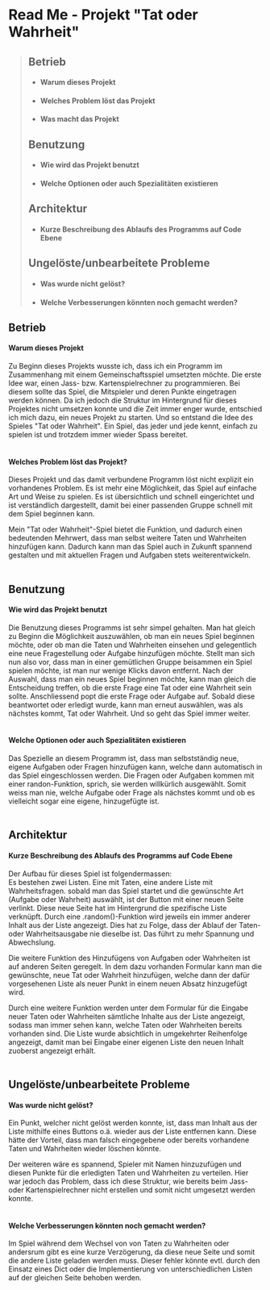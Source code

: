 # Read Me - Projekt "Tat oder Wahrheit"

>## Betrieb
>* #### Warum dieses Projekt 
>* #### Welches Problem löst das Projekt 
>* #### Was macht das Projekt
>## Benutzung
>* #### Wie wird das Projekt benutzt
>* #### Welche Optionen oder auch Spezialitäten existieren
>## Architektur
>* #### Kurze Beschreibung des Ablaufs des Programms auf Code Ebene
>## Ungelöste/unbearbeitete Probleme
>* #### Was wurde nicht gelöst?
>* #### Welche Verbesserungen könnten noch gemacht werden?


## Betrieb
#### Warum dieses Projekt
Zu Beginn dieses Projekts wusste ich, dass ich ein Programm im Zusammenhang
mit einem Gemeinschaftsspiel umsetzten möchte. Die erste Idee war,
einen Jass- bzw. Kartenspielrechner zu programmieren. Bei diesem sollte 
das Spiel, die Mitspieler und deren Punkte eingetragen werden können. Da
ich jedoch die Struktur im Hintergrund für dieses Projektes nicht umsetzen konnte
und die Zeit immer enger wurde, entschied ich mich dazu, ein neues 
Projekt zu starten. Und so entstand die Idee des Spieles 
"Tat oder Wahrheit". Ein Spiel, das jeder und jede kennt, einfach zu 
spielen ist und trotzdem immer wieder Spass bereitet.
<br>
<br>


#### Welches Problem löst das Projekt?
Dieses Projekt und das damit verbundene Programm löst nicht explizit
ein vorhandenes Problem. Es ist mehr eine Möglichkeit, das Spiel auf
einfache Art und Weise zu spielen. Es ist übersichtlich und schnell
eingerichtet und ist verständlich dargestellt, damit bei einer passenden
Gruppe schnell mit dem Spiel beginnen kann.

Mein "Tat oder Wahrheit"-Spiel bietet die Funktion, und dadurch 
einen bedeutenden Mehrwert, dass man selbst weitere Taten und
Wahrheiten hinzufügen kann. Dadurch kann man das Spiel auch in Zukunft
spannend gestalten und mit  aktuellen Fragen und Aufgaben 
stets weiterentwickeln.
<br>
<br>


## Benutzung
#### Wie wird das Projekt benutzt
Die Benutzung dieses Programms ist sehr simpel gehalten. Man hat gleich
zu Beginn die Möglichkeit auszuwählen, ob man ein neues Spiel beginnen
möchte, oder ob man die Taten und Wahrheiten einsehen und gelegentlich
eine neue Fragestellung oder Aufgabe hinzufügen möchte. Stellt man sich
nun also vor, dass man in einer gemütlichen Gruppe beisammen ein Spiel
spielen möchte, ist man nur wenige Klicks davon entfernt. Nach der Auswahl,
dass man ein neues Spiel beginnen möchte, kann man gleich die Entscheidung
treffen, ob die erste Frage eine Tat oder eine Wahrheit sein sollte.
Anschliessend popt die erste Frage oder Aufgabe auf. Sobald diese beantwortet
oder erledigt wurde, kann man erneut auswählen, was als nächstes kommt, Tat oder
Wahrheit. Und so geht das Spiel immer weiter. 
<br>
<br>

#### Welche Optionen oder auch Spezialitäten existieren
Das Spezielle an diesem Programm ist, dass man selbstständig neue, eigene
Aufgaben oder Fragen hinzufügen kann, welche dann automatisch in das
Spiel eingeschlossen werden. Die Fragen oder Aufgaben kommen mit einer
randon-Funktion, sprich, sie werden willkürlich ausgewählt. Somit weiss
man nie, welche Aufgabe oder Frage als nächstes kommt und ob es vielleicht
sogar eine eigene, hinzugefügte ist. 
<br>
<br>


## Architektur
#### Kurze Beschreibung des Ablaufs des Programms auf Code Ebene
Der Aufbau für dieses Spiel ist folgendermassen:<br>
Es bestehen zwei Listen. Eine mit Taten, eine andere Liste mit Wahrheitsfragen.
sobald man das Spiel startet und die gewünschte Art (Aufgabe oder Wahrheit) auswählt, ist
der Button mit einer neuen Seite verlinkt. Diese neue Seite hat im Hintergrund
die spezifische Liste verknüpft. Durch eine .random()-Funktion wird jeweils ein immer
anderer Inhalt aus der Liste angezeigt. Dies hat zu Folge, dass der Ablauf der
Taten- oder Wahrheitsausgabe nie dieselbe ist. Das führt zu mehr Spannung und
Abwechslung.

Die weitere Funktion des Hinzufügens von Aufgaben oder Wahrheiten ist auf
anderen Seiten geregelt. In dem dazu vorhanden Formular kann man die gewünschte,
neue Tat oder Wahrheit hinzufügen, welche dann der dafür vorgesehenen Liste
als neuer Punkt in einem neuen Absatz hinzugefügt wird.

Durch eine weitere Funktion werden unter dem Formular für die Eingabe
neuer Taten oder Wahrheiten sämtliche Inhalte aus der Liste angezeigt,
sodass man immer sehen kann, welche Taten oder Wahrheiten bereits
vorhanden sind. Die Liste wurde absichtlich in umgekehrter Reihenfolge
angezeigt, damit man bei Eingabe einer eigenen Liste den neuen Inhalt
zuoberst angezeigt erhält. 
<br>
<br>

## Ungelöste/unbearbeitete Probleme
#### Was wurde nicht gelöst?
Ein Punkt, welcher nicht gelöst werden konnte, ist, dass man Inhalt
aus der Liste mithilfe eines Buttons o.ä. wieder aus der Liste entfernen
kann. Diese hätte der Vorteil, dass man falsch eingegebene oder bereits vorhandene
Taten und Wahrheiten wieder löschen könnte. 

Der weiteren wäre es spannend, Spieler mit Namen hinzuzufügen und diesen
Punkte für die erledigten Taten und Wahrheiten zu verteilen. Hier war jedoch
das Problem, dass ich diese Struktur, wie bereits beim Jass- oder
Kartenspielrechner nicht erstellen und somit nicht umgesetzt werden
konnte. 
<br>
<br>

#### Welche Verbesserungen könnten noch gemacht werden?
Im Spiel während dem Wechsel von von Taten zu Wahrheiten oder
andersrum gibt es eine kurze Verzögerung, da diese neue Seite und somit
die andere Liste geladen werden muss. Dieser fehler könnte evtl. durch
den Einsatz eines Dict oder die Implementierung von unterschiedlichen Listen
auf der gleichen Seite behoben werden. 
